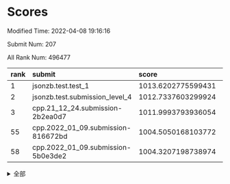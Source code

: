# Scores

Modified Time: 2022-04-08 19:16:16

Submit Num: 207

All Rank Num: 496477

| rank |               submit               |       score        |       sigma        | pk_num |
| :--- | :--------------------------------- | :----------------- | :----------------- | :----- |
| 1    | jsonzb.test.test_1                 | 1013.6202775599431 | 0.8294427038838251 | 9592   |
| 2    | jsonzb.test.submission_level_4     | 1012.7337603299924 | 0.7981181044287893 | 9594   |
| 3    | cpp.21_12_24.submission-2b2ea0d7   | 1011.9993793936054 | 0.7965459819833132 | 9589   |
| 55   | cpp.2022_01_09.submission-816672bd | 1004.5050168103772 | 0.7102198781505706 | 9595   |
| 58   | cpp.2022_01_09.submission-5b0e3de2 | 1004.3207198738974 | 0.7175846959382352 | 9598   |


<details>
<summary>全部</summary>

| rank |                 submit                 |       score        |       sigma        | pk_num |
| :--- | :------------------------------------- | :----------------- | :----------------- | :----- |
| 1    | jsonzb.test.test_1                     | 1013.6202775599431 | 0.8294427038838251 | 9592   |
| 2    | jsonzb.test.submission_level_4         | 1012.7337603299924 | 0.7981181044287893 | 9594   |
| 3    | cpp.21_12_24.submission-2b2ea0d7       | 1011.9993793936054 | 0.7965459819833132 | 9589   |
| 4    | gobigger.level_3.submission_level_3_36 | 1011.3654079837446 | 0.7811716489747438 | 9592   |
| 5    | gobigger.level_3.submission_level_3_37 | 1011.3143764436984 | 0.7609681856185428 | 9595   |
| 6    | gobigger.level_3.submission_level_3_47 | 1011.2976718223734 | 0.7790258131676512 | 9595   |
| 7    | gobigger.level_3.submission_level_3_9  | 1011.2086517493822 | 0.7652558435818113 | 9594   |
| 8    | gobigger.level_3.submission_level_3_3  | 1011.1871162935162 | 0.7626679972273035 | 9589   |
| 9    | gobigger.level_3.submission_level_3_30 | 1010.8986760780377 | 0.7617048926562979 | 9593   |
| 10   | gobigger.level_3.submission_level_3_28 | 1010.7983023276523 | 0.7558677182626998 | 9595   |
| 11   | gobigger.level_3.submission_level_3_2  | 1010.7769521543031 | 0.7700123608315244 | 9595   |
| 12   | gobigger.level_3.submission_level_3_40 | 1010.629065534319  | 0.7706170476987647 | 9593   |
| 13   | gobigger.level_3.submission_level_3_19 | 1010.6241401232934 | 0.774677775975118  | 9594   |
| 14   | gobigger.level_3.submission_level_3_34 | 1010.529203131361  | 0.7630126822847559 | 9590   |
| 15   | gobigger.level_3.submission_level_3_27 | 1010.5102294997932 | 0.7608670026911276 | 9597   |
| 16   | gobigger.level_3.submission_level_3_1  | 1010.3770301821841 | 0.7821567450765567 | 9604   |
| 17   | gobigger.level_3.submission_level_3_46 | 1010.3745990856394 | 0.7650006629028584 | 9590   |
| 18   | gobigger.level_3.submission_level_3_15 | 1010.328713172375  | 0.7924787828852206 | 9594   |
| 19   | gobigger.level_3.submission_level_3_42 | 1010.3165009375983 | 0.7736551552103543 | 9592   |
| 20   | gobigger.level_3.submission_level_3_10 | 1010.3002010697571 | 0.7459545842578607 | 9595   |
| 21   | gobigger.level_3.submission_level_3_41 | 1010.2791241791662 | 0.7525472219493979 | 9596   |
| 22   | gobigger.level_3.submission_level_3_26 | 1010.2140393213014 | 0.7667129479577849 | 9597   |
| 23   | gobigger.level_3.submission_level_3_18 | 1010.1246154365068 | 0.7453838577223367 | 9592   |
| 24   | gobigger.level_3.submission_level_3_12 | 1010.0956968662663 | 0.7476691924023564 | 9595   |
| 25   | gobigger.level_3.submission_level_3_0  | 1010.0761358690883 | 0.7677104346703572 | 9595   |
| 26   | gobigger.level_3.submission_level_3_45 | 1010.0749409325706 | 0.7436749459082789 | 9597   |
| 27   | gobigger.level_3.submission_level_3_49 | 1009.9842281938091 | 0.7583270996352255 | 9597   |
| 28   | gobigger.level_3.submission_level_3_23 | 1009.9689478053895 | 0.7705288531376389 | 9594   |
| 29   | gobigger.level_3.submission_level_3_7  | 1009.8515856060185 | 0.7675182475141868 | 9590   |
| 30   | gobigger.level_3.submission_level_3_43 | 1009.8421530167686 | 0.760059758044765  | 9602   |
| 31   | gobigger.level_3.submission_level_3_5  | 1009.806055970309  | 0.7537445513538671 | 9591   |
| 32   | gobigger.level_3.submission_level_3_39 | 1009.769643212229  | 0.7597011233355393 | 9588   |
| 33   | gobigger.level_3.submission_level_3_33 | 1009.7291306105863 | 0.7771901600615404 | 9596   |
| 34   | gobigger.level_3.submission_level_3_38 | 1009.6892738206685 | 0.7510736029729819 | 9596   |
| 35   | gobigger.level_3.submission_level_3_14 | 1009.680208506913  | 0.7505606143975044 | 9595   |
| 36   | gobigger.level_3.submission_level_3_24 | 1009.6614894409838 | 0.7604412375949188 | 9598   |
| 37   | gobigger.level_3.submission_level_3_4  | 1009.6412029782254 | 0.7558623752345802 | 9598   |
| 38   | gobigger.level_3.submission_level_3_44 | 1009.4899663291296 | 0.7565328304021677 | 9596   |
| 39   | gobigger.level_3.submission_level_3_20 | 1009.4865240713806 | 0.750128302334104  | 9591   |
| 40   | gobigger.level_3.submission_level_3_32 | 1009.4103297036158 | 0.7589501206703461 | 9592   |
| 41   | gobigger.level_3.submission_level_3_13 | 1009.2696687438331 | 0.7554628064263725 | 9593   |
| 42   | gobigger.level_3.submission_level_3_31 | 1009.203874126308  | 0.7788077271067757 | 9599   |
| 43   | gobigger.level_3.submission_level_3_22 | 1009.1815972772629 | 0.7515267945543903 | 9590   |
| 44   | gobigger.level_3.submission_level_3_16 | 1009.1486990401063 | 0.7407533906322511 | 9593   |
| 45   | gobigger.level_3.submission_level_3_25 | 1009.0939823881494 | 0.7516839469274538 | 9596   |
| 46   | gobigger.level_3.submission_level_3_29 | 1009.0607242218526 | 0.7677769163346696 | 9595   |
| 47   | gobigger.level_3.submission_level_3_35 | 1008.9551298798377 | 0.7477850814997415 | 9587   |
| 48   | gobigger.level_3.submission_level_3_6  | 1008.9215709957316 | 0.7405092061807539 | 9591   |
| 49   | gobigger.level_3.submission_level_3_48 | 1008.8000600218315 | 0.7411642838024549 | 9594   |
| 50   | gobigger.level_3.submission_level_3_21 | 1008.6653485258847 | 0.754290299472614  | 9595   |
| 51   | gobigger.level_3.submission_level_3_17 | 1008.5995607059477 | 0.7246228170284181 | 9594   |
| 52   | gobigger.level_3.submission_level_3_8  | 1008.57850175422   | 0.7372436268365606 | 9597   |
| 53   | gobigger.level_3.submission_level_3_11 | 1008.3283734628412 | 0.7526101494195427 | 9593   |
| 54   | gobigger.level_1.submission_level_1_37 | 1004.5208146801601 | 0.7161210651005947 | 9590   |
| 55   | cpp.2022_01_09.submission-816672bd     | 1004.5050168103772 | 0.7102198781505706 | 9595   |
| 56   | gobigger.level_1.submission_level_1_22 | 1004.4510671206693 | 0.7199640928138469 | 9599   |
| 57   | gobigger.level_1.submission_level_1_10 | 1004.3894767016892 | 0.7136744201524239 | 9595   |
| 58   | cpp.2022_01_09.submission-5b0e3de2     | 1004.3207198738974 | 0.7175846959382352 | 9598   |
| 59   | gobigger.level_1.submission_level_1_12 | 1004.279865768121  | 0.7199822661226505 | 9590   |
| 60   | gobigger.level_1.submission_level_1_17 | 1004.2240189846207 | 0.718567292429464  | 9591   |
| 61   | gobigger.level_1.submission_level_1_29 | 1004.1922390000298 | 0.7135807475959761 | 9596   |
| 62   | gobigger.level_1.submission_level_1_2  | 1004.0611152530722 | 0.7239767031303377 | 9592   |
| 63   | gobigger.level_1.submission_level_1_28 | 1004.0461566877909 | 0.7164134781443816 | 9592   |
| 64   | gobigger.level_1.submission_level_1_15 | 1004.0300757109756 | 0.7075210044635767 | 9595   |
| 65   | gobigger.level_1.submission_level_1_18 | 1003.8196241903348 | 0.7180036214316515 | 9595   |
| 66   | gobigger.level_1.submission_level_1_45 | 1003.8171131483182 | 0.7180231162491635 | 9600   |
| 67   | gobigger.level_1.submission_level_1_48 | 1003.7513980876932 | 0.7177835128985419 | 9595   |
| 68   | gobigger.level_1.submission_level_1_4  | 1003.7264888210252 | 0.729979044489576  | 9590   |
| 69   | gobigger.level_1.submission_level_1_0  | 1003.6207459057961 | 0.7248352061479914 | 9590   |
| 70   | gobigger.level_1.submission_level_1_11 | 1003.5913821574934 | 0.7097177232753558 | 9595   |
| 71   | gobigger.level_1.submission_level_1_31 | 1003.5906804599558 | 0.724018859491816  | 9594   |
| 72   | gobigger.level_1.submission_level_1_43 | 1003.5666693255639 | 0.6969178585238914 | 9595   |
| 73   | gobigger.level_1.submission_level_1_40 | 1003.5408490897361 | 0.7138101127319084 | 9596   |
| 74   | gobigger.level_1.submission_level_1_32 | 1003.5302368977367 | 0.7360242430823878 | 9597   |
| 75   | gobigger.level_1.submission_level_1_25 | 1003.5050558625979 | 0.7108223097822521 | 9593   |
| 76   | gobigger.level_1.submission_level_1_7  | 1003.4740294986502 | 0.7213086129673555 | 9592   |
| 77   | gobigger.level_1.submission_level_1_16 | 1003.4447897718456 | 0.7080948772963311 | 9591   |
| 78   | gobigger.level_1.submission_level_1_20 | 1003.4180233119757 | 0.7215562419557471 | 9592   |
| 79   | gobigger.level_1.submission_level_1_47 | 1003.3398049146791 | 0.7140362493749762 | 9597   |
| 80   | gobigger.level_1.submission_level_1_34 | 1003.3202962223066 | 0.7071100802771076 | 9599   |
| 81   | gobigger.level_1.submission_level_1_8  | 1003.1936601505989 | 0.7074548041045412 | 9588   |
| 82   | gobigger.level_1.submission_level_1_21 | 1003.1851134806153 | 0.7106993957274992 | 9591   |
| 83   | gobigger.level_1.submission_level_1_30 | 1003.1573215559605 | 0.7262479015747468 | 9598   |
| 84   | gobigger.level_1.submission_level_1_33 | 1003.1556677810696 | 0.7196743361339845 | 9589   |
| 85   | gobigger.level_1.submission_level_1_6  | 1003.0734263630869 | 0.7085486562670849 | 9587   |
| 86   | gobigger.level_1.submission_level_1_35 | 1002.9326229875621 | 0.7127121086597173 | 9600   |
| 87   | gobigger.level_1.submission_level_1_5  | 1002.9290141334658 | 0.7163405632277803 | 9593   |
| 88   | gobigger.level_1.submission_level_1_49 | 1002.897229771068  | 0.7134535325094699 | 9588   |
| 89   | gobigger.level_1.submission_level_1_41 | 1002.8602975756967 | 0.7145645201458576 | 9592   |
| 90   | gobigger.level_1.submission_level_1_19 | 1002.7531764882457 | 0.7110042096655089 | 9594   |
| 91   | gobigger.level_1.submission_level_1_23 | 1002.6742845507436 | 0.7158406937556056 | 9595   |
| 92   | gobigger.level_1.submission_level_1_1  | 1002.671136636839  | 0.7132848162943297 | 9591   |
| 93   | gobigger.level_1.submission_level_1_13 | 1002.6233350150578 | 0.7197886315872521 | 9597   |
| 94   | gobigger.level_1.submission_level_1_26 | 1002.6219601270975 | 0.7220210782470423 | 9598   |
| 95   | gobigger.level_1.submission_level_1_9  | 1002.5607753766209 | 0.709873595993572  | 9595   |
| 96   | gobigger.level_1.submission_level_1_46 | 1002.4780639062451 | 0.70038782371787   | 9595   |
| 97   | gobigger.level_1.submission_level_1_44 | 1002.4090290486538 | 0.7117987490404963 | 9594   |
| 98   | gobigger.level_1.submission_level_1_36 | 1002.4024338540269 | 0.714785980799385  | 9597   |
| 99   | gobigger.level_1.submission_level_1_14 | 1002.3210102395554 | 0.7071439772136848 | 9597   |
| 100  | gobigger.level_1.submission_level_1_42 | 1002.3181457881344 | 0.7022712847004661 | 9593   |
| 101  | gobigger.level_1.submission_level_1_3  | 1002.2823317100072 | 0.7113355542754831 | 9594   |
| 102  | gobigger.level_1.submission_level_1_38 | 1002.2103018094095 | 0.7186618147929033 | 9593   |
| 103  | gobigger.level_1.submission_level_1_39 | 1002.1399920932142 | 0.7071120295773706 | 9600   |
| 104  | gobigger.level_1.submission_level_1_27 | 1001.8855951900662 | 0.7084221834082323 | 9592   |
| 105  | gobigger.level_1.submission_level_1_24 | 1000.9956538541006 | 0.7109123173109975 | 9592   |
| 106  | gobigger.random.submission_random_10   | 997.8517535712957  | 0.7026914128522866 | 9595   |
| 107  | gobigger.random.submission_random_26   | 997.5289062726196  | 0.6977501826859509 | 9594   |
| 108  | gobigger.random.submission_random_15   | 997.3085267987562  | 0.7011968834302998 | 9590   |
| 109  | gobigger.random.submission_random_41   | 997.191695236645   | 0.7133740925284265 | 9592   |
| 110  | gobigger.random.submission_random_13   | 996.9853502348692  | 0.7047731146502076 | 9592   |
| 111  | gobigger.random.submission_random_22   | 996.9724214587402  | 0.7123468834139101 | 9591   |
| 112  | gobigger.random.submission_random_49   | 996.9237761001432  | 0.7043445870614617 | 9594   |
| 113  | gobigger.random.submission_random_34   | 996.7942560690709  | 0.7089044279865323 | 9595   |
| 114  | gobigger.random.submission_random_25   | 996.6970960499496  | 0.703099772501717  | 9594   |
| 115  | gobigger.random.submission_random_7    | 996.5931964098736  | 0.7086710902694339 | 9588   |
| 116  | gobigger.random.submission_random_35   | 996.519231507369   | 0.7065232936967923 | 9595   |
| 117  | gobigger.random.submission_random_39   | 996.4690576520384  | 0.7121264512487258 | 9593   |
| 118  | gobigger.random.submission_random_20   | 996.4034790413216  | 0.7103294727829284 | 9597   |
| 119  | gobigger.random.submission_random_28   | 996.398074489297   | 0.7131272612650756 | 9590   |
| 120  | gobigger.random.submission_random_21   | 996.352147219902   | 0.7023154265269232 | 9593   |
| 121  | gobigger.random.submission_random_6    | 996.2448267340936  | 0.6932972623725555 | 9593   |
| 122  | gobigger.random.submission_random_3    | 996.2276973906262  | 0.7128638826588508 | 9596   |
| 123  | gobigger.random.submission_random_42   | 996.1955664305569  | 0.7165913244180383 | 9590   |
| 124  | gobigger.random.submission_random_32   | 996.144259906879   | 0.7034371999082364 | 9597   |
| 125  | gobigger.random.submission_random_12   | 996.0979077645004  | 0.7196202957934302 | 9592   |
| 126  | gobigger.random.submission_random_29   | 996.0930343832455  | 0.7154648326324138 | 9593   |
| 127  | gobigger.random.submission_random_1    | 996.08389006545    | 0.7142914929453805 | 9592   |
| 128  | gobigger.random.submission_random_14   | 996.0736689391314  | 0.7112257893540621 | 9592   |
| 129  | gobigger.random.submission_random_23   | 996.0060940826867  | 0.7115934476297858 | 9585   |
| 130  | gobigger.random.submission_random_17   | 995.9144453428995  | 0.7087785963269849 | 9594   |
| 131  | gobigger.random.submission_random_37   | 995.9055808388147  | 0.7326513693424194 | 9599   |
| 132  | gobigger.random.submission_random_46   | 995.8818957378152  | 0.7065736959029851 | 9593   |
| 133  | gobigger.random.submission_random_9    | 995.865026462329   | 0.7041966746917697 | 9594   |
| 134  | gobigger.random.submission_random_31   | 995.8495810799723  | 0.7161634741194082 | 9593   |
| 135  | gobigger.random.submission_random_2    | 995.8008026185468  | 0.7136385887247287 | 9596   |
| 136  | gobigger.random.submission_random_16   | 995.7976671429377  | 0.7260371908880647 | 9593   |
| 137  | gobigger.random.submission_random_36   | 995.7325606900864  | 0.7090680521738072 | 9597   |
| 138  | gobigger.random.submission_random_47   | 995.7068211459837  | 0.7062789057218106 | 9596   |
| 139  | gobigger.random.submission_random_8    | 995.6958529707209  | 0.7093280512329296 | 9591   |
| 140  | gobigger.random.submission_random_4    | 995.6764206498281  | 0.7028354777431425 | 9590   |
| 141  | gobigger.random.submission_random_5    | 995.6728619530576  | 0.7057601319630552 | 9596   |
| 142  | gobigger.random.submission_random_44   | 995.6588366175223  | 0.7055777559199112 | 9594   |
| 143  | gobigger.random.submission_random_40   | 995.6472635864907  | 0.7196724310394368 | 9593   |
| 144  | gobigger.random.submission_random_43   | 995.6439871649776  | 0.7096319841522772 | 9593   |
| 145  | gobigger.random.submission_random_45   | 995.5888966459885  | 0.7093285056374644 | 9592   |
| 146  | gobigger.random.submission_random_0    | 995.3122893178576  | 0.7011208604958027 | 9595   |
| 147  | gobigger.random.submission_random_11   | 995.3014815629901  | 0.7197111756713584 | 9597   |
| 148  | gobigger.random.submission_random_18   | 995.2642872344313  | 0.7049640304206389 | 9589   |
| 149  | gobigger.random.submission_random_33   | 995.235800077411   | 0.7270555297212422 | 9595   |
| 150  | gobigger.random.submission_random_19   | 995.1760106824252  | 0.7073850734659076 | 9592   |
| 151  | gobigger.random.submission_random_24   | 995.069128271282   | 0.6939331323726392 | 9596   |
| 152  | gobigger.random.submission_random_27   | 994.9617989666639  | 0.7138804338124951 | 9590   |
| 153  | gobigger.random.submission_random_48   | 994.7619018658855  | 0.7261136909507078 | 9593   |
| 154  | gobigger.random.submission_random_30   | 994.355399657163   | 0.723633826118565  | 9598   |
| 155  | gobigger.random.submission_random_38   | 994.3519234006877  | 0.7244938108088853 | 9592   |
| 156  | gobigger.level_2.submission_level_2_47 | 994.1522753955495  | 0.7334232492743215 | 9597   |
| 157  | gobigger.level_2.submission_level_2_10 | 994.1168714901723  | 0.7267388733318503 | 9596   |
| 158  | gobigger.level_2.submission_level_2_42 | 993.9438209540485  | 0.7504024427076001 | 9592   |
| 159  | gobigger.level_2.submission_level_2_19 | 993.9400622763104  | 0.7200945405448157 | 9591   |
| 160  | gobigger.level_2.submission_level_2_20 | 993.8505050546642  | 0.7272149457613512 | 9591   |
| 161  | gobigger.level_2.submission_level_2_3  | 993.751214900367   | 0.7339703179423936 | 9591   |
| 162  | gobigger.level_2.submission_level_2_33 | 993.5589703695938  | 0.7442060414259709 | 9594   |
| 163  | gobigger.level_2.submission_level_2_13 | 993.4892064639823  | 0.7275305380623257 | 9597   |
| 164  | gobigger.level_2.submission_level_2_18 | 993.4469732431721  | 0.748019548588004  | 9595   |
| 165  | gobigger.level_2.submission_level_2_43 | 993.4389739802906  | 0.7403106697684484 | 9595   |
| 166  | gobigger.level_2.submission_level_2_4  | 993.2136018747963  | 0.7443112119347673 | 9593   |
| 167  | gobigger.level_2.submission_level_2_24 | 992.95958301077    | 0.7460153010824819 | 9595   |
| 168  | gobigger.level_2.submission_level_2_0  | 992.9136549043584  | 0.7456962768620405 | 9596   |
| 169  | gobigger.level_2.submission_level_2_1  | 992.9094382337715  | 0.7499321354593103 | 9593   |
| 170  | gobigger.level_2.submission_level_2_29 | 992.8879109436299  | 0.7481129330147451 | 9591   |
| 171  | gobigger.level_2.submission_level_2_44 | 992.8751586517972  | 0.7329425018331478 | 9598   |
| 172  | gobigger.level_2.submission_level_2_7  | 992.851504475143   | 0.763768136061311  | 9592   |
| 173  | gobigger.level_2.submission_level_2_11 | 992.8310864557465  | 0.7216076068908247 | 9590   |
| 174  | gobigger.level_2.submission_level_2_15 | 992.7700169531821  | 0.7389865508056334 | 9598   |
| 175  | gobigger.level_2.submission_level_2_21 | 992.7640408838085  | 0.7303789403188539 | 9591   |
| 176  | gobigger.level_2.submission_level_2_32 | 992.7585348089295  | 0.7417785102458025 | 9594   |
| 177  | gobigger.level_2.submission_level_2_23 | 992.7296664309326  | 0.7568042358509474 | 9594   |
| 178  | gobigger.level_2.submission_level_2_48 | 992.7171116551052  | 0.7626027892188728 | 9594   |
| 179  | gobigger.level_2.submission_level_2_25 | 992.5445676028532  | 0.7339580091608741 | 9588   |
| 180  | gobigger.level_2.submission_level_2_12 | 992.5253356401226  | 0.7513087573225362 | 9597   |
| 181  | gobigger.level_2.submission_level_2_31 | 992.467881646825   | 0.7645476111599687 | 9593   |
| 182  | gobigger.level_2.submission_level_2_26 | 992.3698122873827  | 0.7479721375728813 | 9598   |
| 183  | gobigger.level_2.submission_level_2_27 | 992.2924131550149  | 0.7372168114304553 | 9594   |
| 184  | gobigger.level_2.submission_level_2_6  | 992.2709832581015  | 0.7403989724199073 | 9589   |
| 185  | gobigger.level_2.submission_level_2_16 | 992.2077854591267  | 0.7407207266259866 | 9593   |
| 186  | gobigger.level_2.submission_level_2_41 | 992.1011483689642  | 0.7332548835233531 | 9595   |
| 187  | gobigger.level_2.submission_level_2_5  | 992.1000495987646  | 0.7441460656286525 | 9598   |
| 188  | gobigger.level_2.submission_level_2_36 | 992.0209902375292  | 0.7432282260775893 | 9595   |
| 189  | gobigger.level_2.submission_level_2_34 | 991.9599255546588  | 0.7397733055598638 | 9594   |
| 190  | gobigger.level_2.submission_level_2_9  | 991.9567498455971  | 0.757279548476758  | 9592   |
| 191  | gobigger.level_2.submission_level_2_39 | 991.9231359209081  | 0.7587546463540158 | 9596   |
| 192  | gobigger.level_2.submission_level_2_35 | 991.8043233965664  | 0.7309163277133598 | 9589   |
| 193  | gobigger.level_2.submission_level_2_37 | 991.7553646210666  | 0.765281766616063  | 9592   |
| 194  | gobigger.level_2.submission_level_2_14 | 991.7478979848551  | 0.7372732431927382 | 9591   |
| 195  | gobigger.level_2.submission_level_2_38 | 991.5380189581566  | 0.7541316950072753 | 9597   |
| 196  | gobigger.level_2.submission_level_2_40 | 991.417039431308   | 0.7690641041018087 | 9601   |
| 197  | gobigger.level_2.submission_level_2_49 | 991.3355348849543  | 0.7622243271534723 | 9591   |
| 198  | gobigger.level_2.submission_level_2_17 | 991.2914103915833  | 0.7401092758528606 | 9593   |
| 199  | gobigger.level_2.submission_level_2_8  | 991.238102678919   | 0.7619060397575972 | 9591   |
| 200  | gobigger.level_2.submission_level_2_22 | 991.0645888731794  | 0.7667629099449822 | 9592   |
| 201  | gobigger.level_2.submission_level_2_46 | 991.0133682501827  | 0.7549368419574564 | 9591   |
| 202  | gobigger.level_2.submission_level_2_2  | 990.8836328340875  | 0.7482835939130495 | 9597   |
| 203  | gobigger.level_2.submission_level_2_45 | 990.8232544665433  | 0.7642086663023504 | 9594   |
| 204  | gobigger.level_2.submission_level_2_30 | 990.6450849602113  | 0.763707234760758  | 9592   |
| 205  | gobigger.level_2.submission_level_2_28 | 990.3225875105298  | 0.7542686354409659 | 9592   |
| 206  | gobigger.none.submission_none_0        | 976.7656852524926  | 1.3693890140171001 | 9593   |
| 207  | gobigger.none.submission_none_1        | 976.4206260573221  | 1.3776175422645016 | 9599   |

</details>